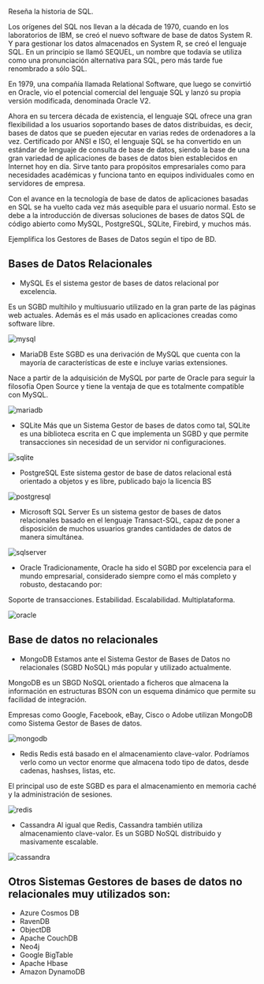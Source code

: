 Reseña la historia de SQL.


Los orígenes del SQL nos llevan a la década de 1970, cuando en los laboratorios de IBM, se creó el nuevo software de base de datos System R. Y para gestionar los datos almacenados en System R, se creó el lenguaje SQL. En un principio se llamó SEQUEL, un nombre que todavía se utiliza como una pronunciación alternativa para SQL, pero más tarde fue renombrado a sólo SQL.

En 1979, una compañía llamada Relational Software, que luego se convirtió en Oracle, vio el potencial comercial del lenguaje SQL y lanzó su propia versión modificada, denominada Oracle V2.

Ahora en su tercera década de existencia, el lenguaje SQL ofrece una gran flexibilidad a los usuarios soportando bases de datos distribuidas, es decir, bases de datos que se pueden ejecutar en varias redes de ordenadores a la vez. Certificado por ANSI e ISO, el lenguaje SQL se ha convertido en un estándar de lenguaje de consulta de base de datos, siendo la base de una gran variedad de aplicaciones de bases de datos bien establecidos en Internet hoy en día. Sirve tanto para propósitos empresariales como para necesidades académicas y funciona tanto en equipos individuales como en servidores de empresa.

Con el avance en la tecnología de base de datos de aplicaciones basadas en SQL se ha vuelto cada vez más asequible para el usuario normal. Esto se debe a la introducción de diversas soluciones de bases de datos SQL de código abierto como MySQL, PostgreSQL, SQLite, Firebird, y muchos más.  








Ejemplifica los Gestores de Bases de Datos según el tipo de BD.

## Bases de Datos Relacionales

* MySQL
Es el sistema gestor de bases de datos relacional por excelencia.

Es un SGBD multihilo y multiusuario utilizado en la gran parte de las páginas web actuales. Además es el más usado en aplicaciones creadas como software libre.


![mysql](https://user-images.githubusercontent.com/101212784/168112525-31b1678b-b5ea-4a14-838c-f8704085ed3f.jpg)

* MariaDB
Este SGBD es una derivación de MySQL que cuenta con la mayoría de características de este e incluye varias extensiones.

Nace a partir de la adquisición de MySQL por parte de Oracle para seguir la filosofía Open Source y tiene la ventaja de que es totalmente compatible con MySQL.


![mariadb](https://user-images.githubusercontent.com/101212784/168112830-45c55c62-7566-4903-9035-5e7c83bf09a3.jpg)

* SQLite
Más que un Sistema Gestor de bases de datos como tal, SQLite es una biblioteca escrita en C que implementa un SGBD y que permite transacciones sin necesidad de un servidor ni configuraciones.


![sqlite](https://user-images.githubusercontent.com/101212784/168112975-1f0f7d7a-6115-4550-b3e4-3f92fd7de159.jpg)

* PostgreSQL
Este sistema gestor de base de datos relacional está orientado a objetos y es libre, publicado bajo la licencia BS

![postgresql](https://user-images.githubusercontent.com/101212784/168113367-4383d6a1-b458-451b-801b-b9c63833dc44.jpg)

* Microsoft SQL Server
Es un sistema gestor de bases de datos relacionales basado en el lenguaje Transact-SQL, capaz de poner a disposición de muchos usuarios grandes cantidades de datos de manera simultánea.


![sqlserver](https://user-images.githubusercontent.com/101212784/168113574-5155b067-159e-42d7-947a-8dbfb4cb54f0.jpg)



* Oracle
Tradicionamente, Oracle ha sido el SGBD por excelencia para el mundo empresarial, considerado siempre como el más completo y robusto, destacando por:

Soporte de transacciones.
Estabilidad.
Escalabilidad.
Multiplataforma.

![oracle](https://user-images.githubusercontent.com/101212784/168113799-50387807-55e9-4b30-8d6f-27f7c5ea8b9f.jpg)


## Base de datos no relacionales

* MongoDB
Estamos ante el Sistema Gestor de Bases de Datos no relacionales (SGBD NoSQL) más popular y utilizado actualmente.

MongoDB es un SBGD NoSQL orientado a ficheros que almacena la información en estructuras BSON con un esquema dinámico que permite su facilidad de integración.

Empresas como Google, Facebook, eBay, Cisco o Adobe utilizan MongoDB como Sistema Gestor de Bases de datos.

![mongodb](https://user-images.githubusercontent.com/101212784/168114109-23d7649b-c211-4d9e-a9a4-310a90948b7d.jpg)

* Redis
Redis está basado en el almacenamiento clave-valor. Podríamos verlo como un vector enorme que almacena todo tipo de datos, desde cadenas, hashses, listas, etc.

El principal uso de este SGBD es para el almacenamiento en memoria caché y la administración de sesiones.

![redis](https://user-images.githubusercontent.com/101212784/168114237-f3091d2e-5fbc-4ec8-a684-47bfdff43132.jpg)

* Cassandra
Al igual que Redis, Cassandra también utiliza almacenamiento clave-valor. Es un SGBD NoSQL distribuido y masivamente escalable.

![cassandra](https://user-images.githubusercontent.com/101212784/168114447-89eb6d35-2b88-4b9c-9d83-bbc72aaec3b6.jpg)



## Otros Sistemas Gestores de bases de datos no relacionales muy utilizados son:

* Azure Cosmos DB
* RavenDB
* ObjectDB
* Apache CouchDB
* Neo4j
* Google BigTable
* Apache Hbase
* Amazon DynamoDB














